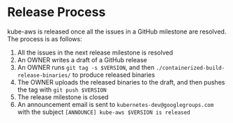 # Release Process

kube-aws is released once all the issues in a GitHub milestone are resolved. The process is as follows:

1. All the issues in the next release milestone is resolved
2. An OWNER writes a draft of a GitHub release
3. An OWNER runs `git tag -s $VERSION`, and then `./containerized-build-release-binaries/` to produce released binaries
4. The OWNER uploads the released binaries to the draft, and then pushes the tag with `git push $VERSION`
5. The release milestone is closed
6. An announcement email is sent to `kubernetes-dev@googlegroups.com` with the subject `[ANNOUNCE] kube-aws $VERSION is released`
